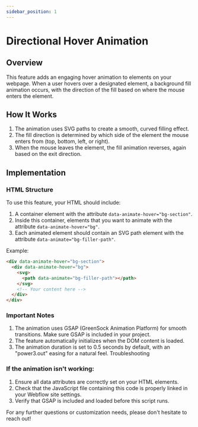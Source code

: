 ```yaml
---
sidebar_position: 1
---
```


# Directional Hover Animation

## Overview
This feature adds an engaging hover animation to elements on your webpage. When a user hovers over a designated element, a background fill animation occurs, with the direction of the fill based on where the mouse enters the element.

## How It Works
1. The animation uses SVG paths to create a smooth, curved filling effect.
2. The fill direction is determined by which side of the element the mouse enters from (top, bottom, left, or right).
3. When the mouse leaves the element, the fill animation reverses, again based on the exit direction.

## Implementation

### HTML Structure
To use this feature, your HTML should include:
1. A container element with the attribute `data-animate-hover="bg-section"`.
2. Inside this container, elements that you want to animate with the attribute `data-animate-hover="bg"`.
3. Each animated element should contain an SVG path element with the attribute `data-animate="bg-filler-path"`.

Example:
```html
<div data-animate-hover="bg-section">
  <div data-animate-hover="bg">
    <svg>
      <path data-animate="bg-filler-path"></path>
    </svg>
    <!-- Your content here -->
  </div>
</div>
```

### Important Notes
1. The animation uses GSAP (GreenSock Animation Platform) for smooth transitions. Make sure GSAP is included in your project.
2. The feature automatically initializes when the DOM content is loaded.
3. The animation duration is set to 0.5 seconds by default, with an "power3.out" easing for a natural feel.
Troubleshooting

### If the animation isn't working:
1. Ensure all data attributes are correctly set on your HTML elements.
2. Check that the JavaScript file containing this code is properly linked in your Webflow site settings.
3. Verify that GSAP is included and loaded before this script runs.

For any further questions or customization needs, please don't hesitate to reach out!